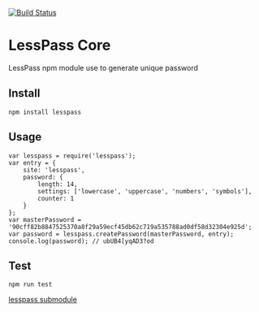 [![Build Status](https://travis-ci.org/lesspass/core.svg?branch=master)](https://travis-ci.org/lesspass/core)

# LessPass Core

LessPass npm module use to generate unique password 

## Install

    npm install lesspass

## Usage

    var lesspass = require('lesspass');
    var entry = {
        site: 'lesspass',
        password: {
            length: 14,
            settings: ['lowercase', 'uppercase', 'numbers', 'symbols'],
            counter: 1
        }
    };
    var masterPassword = '90cff82b8847525370a8f29a59ecf45db62c719a535788ad0df58d32304e925d';
    var password = lesspass.createPassword(masterPassword, entry);
    console.log(password); // ubUB4[yqAD3?od

## Test

    npm run test

[lesspass submodule](https://github.com/lesspass/lesspass)